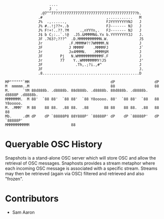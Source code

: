                         ....
                        J  .
                    .@7^^77??7?77777777777777777777777777777777?h.
                   .#                             ,...........   M
                   J%  .,......,                  FJYYYYYYYYNJ   J
                   J% #..!j??+..b                 FJ------- NJ   J
                   J% F!+!..??.?M     .,nYYYn,.   FJ------- NJ   J
                   J$ b C;:..`.!@  .J5.&MMMMN&.Yx b.YYYYYYYY3J   J.
                   JF .763?;???^  .D.MMMMMMMMMMN.W.              J5
                   Jr            .F.MMMM#?!7WMMMM.N              J
                   JF            J MMMMF    .MMMMFJ              J`
                   Jr            Jx4MMMN.   .MMMM$M              J
                   JF        Pj   N.WMMMMMMMMMMMF.F              J
                   Jr        77    Y..WMMMMMMMY!J5               J'
                   JF               .Th,.;?i.,#^                 J
                   JF                                            J.
                   .8............................................D

    MP""""""`MM                                     dP                  dP
    M  mmmmm..M                                     88                  88
    M.      `YM 88d888b. .d8888b. 88d888b. .d8888b. 88d888b. .d8888b. d8888P .d8888b.
    MMMMMMM.  M 88'  `88 88'  `88 88'  `88 Y8ooooo. 88'  `88 88'  `88   88   Y8ooooo.
    M. .MMM'  M 88    88 88.  .88 88.  .88       88 88    88 88.  .88   88         88
    Mb.     .dM dP    dP `88888P8 88Y888P' `88888P' dP    dP `88888P'   dP   `88888P'
    MMMMMMMMMMM                   88

# Queryable OSC History

Snapshots is a stand-alone OSC server which will store OSC and allow the retrieval of OSC messages. Snaphosts provides a stream metaphor where each incoming OSC message is associated with a specific stream. Streams may then be retrieved (again via OSC) filtered and retrieved and also "frozen".

# Contributors

* Sam Aaron
